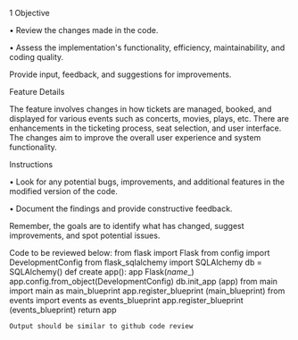 1
Objective

• Review the changes made in the code.

• Assess the implementation's functionality, efficiency, maintainability, and coding quality.

Provide input, feedback, and suggestions for improvements.

Feature Details

The feature involves changes in how tickets are managed, booked, and displayed for various events such as concerts, movies, plays, etc. There are enhancements in the ticketing process, seat selection, and user interface. The changes aim to improve the overall user experience and system functionality.

Instructions


• Look for any potential bugs, improvements, and additional features in the modified version of the code.

• Document the findings and provide constructive feedback.

Remember, the goals are to identify what has changed, suggest improvements, and spot potential issues.

Code to be reviewed below:
from flask import Flask
from config import DevelopmentConfig
from flask_sqlalchemy import SQLAlchemy
db = SQLAlchemy()
def create app():
	app Flask(_name__)
	app.config.from_object(DevelopmentConfig)
	db.init_app (app)
	from main import main as main_blueprint
	app.register_blueprint (main_blueprint)
	from events import events as events_blueprint
	app.register_blueprint (events_blueprint)
	return app

	
	Output should be similar to github code review
